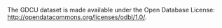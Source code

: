 The GDCU dataset is made available under the Open Database License:
http://opendatacommons.org/licenses/odbl/1.0/.
